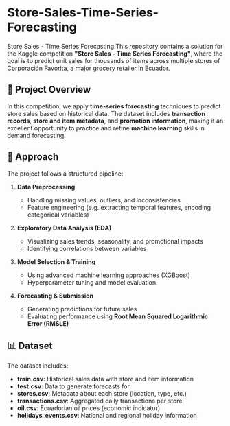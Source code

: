 # Store-Sales-Time-Series-Forecasting
Store Sales - Time Series Forecasting
This repository contains a solution for the Kaggle competition **"Store Sales - Time Series Forecasting"**, where the goal is to predict unit sales for thousands of items across multiple stores of Corporación Favorita, a major grocery retailer in Ecuador.

## 📌 Project Overview

In this competition, we apply **time-series forecasting** techniques to predict store sales based on historical data. The dataset includes **transaction records**, **store and item metadata**, and **promotion information**, making it an excellent opportunity to practice and refine **machine learning** skills in demand forecasting.

## 🚀 Approach

The project follows a structured pipeline:

1. **Data Preprocessing**  
   - Handling missing values, outliers, and inconsistencies  
   - Feature engineering (e.g. extracting temporal features, encoding categorical variables)  

2. **Exploratory Data Analysis (EDA)**  
   - Visualizing sales trends, seasonality, and promotional impacts  
   - Identifying correlations between variables  

3. **Model Selection & Training**    
   - Using advanced machine learning approaches (XGBoost)  
   - Hyperparameter tuning and model evaluation  

4. **Forecasting & Submission**  
   - Generating predictions for future sales  
   - Evaluating performance using **Root Mean Squared Logarithmic Error (RMSLE)**  

## 📊 Dataset

The dataset includes:
- **train.csv**: Historical sales data with store and item information  
- **test.csv**: Data to generate forecasts for  
- **stores.csv**: Metadata about each store (location, type, etc.)  
- **transactions.csv**: Aggregated daily transactions per store  
- **oil.csv**: Ecuadorian oil prices (economic indicator)  
- **holidays_events.csv**: National and regional holiday information
